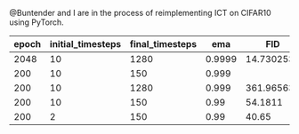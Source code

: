 @Buntender and I are in the process of reimplementing ICT on CIFAR10 using PyTorch.

|  epoch   | initial_timesteps  | final_timesteps | ema | FID |
|  ----    |    ----   |    ----    |     ----   |   ----  | 
|   2048   |     10    |    1280    |    0.9999  | 14.7302532   |
|   200    |     10    |    150     |    0.999   |         |
|   200    |     10    |    1280    |    0.999   | 361.96563 |
|   200    |     10    |    150     |    0.99    | 54.1811   |
|   200    |     2     |    150     |    0.99    |  40.65    |
